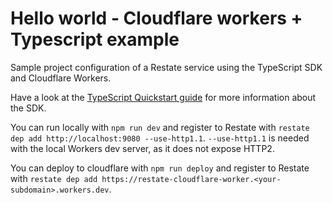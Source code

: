 # Hello world - Cloudflare workers + Typescript example

Sample project configuration of a Restate service using the TypeScript SDK and
Cloudflare Workers.

Have a look at the [TypeScript Quickstart guide](https://docs.restate.dev/get_started/quickstart?sdk=ts) for more information about the SDK.

You can run locally with `npm run dev` and register to Restate with
`restate dep add http://localhost:9080 --use-http1.1`. `--use-http1.1` is needed
with the local Workers dev server, as it does not expose HTTP2.

You can deploy to cloudflare with `npm run deploy` and register to Restate with
`restate dep add https://restate-cloudflare-worker.<your-subdomain>.workers.dev`.
